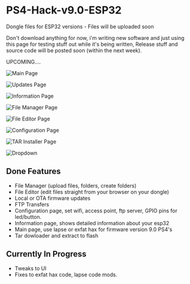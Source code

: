# PS4-Hack-v9.0-ESP32
Dongle files for ESP32 versions - Files will be uploaded soon

Don't download anything for now, i'm writing new software and just using this page for testing stuff out while it's being written, Release stuff and source code will be posted soon (within the next week).


UPCOMING....


![Main Page](https://i.imgur.com/5kyxgYW.png)

![Updates Page](https://i.imgur.com/yNW28WB.png)

![Information Page](https://i.imgur.com/HC3yaVW.png)

![File Manager Page](https://i.imgur.com/xTstYTj.png)

![File Editor Page](https://i.imgur.com/tScZEj3.png)

![Configuration Page](https://i.imgur.com/4nJlz4D.png)

![TAR Installer Page](https://i.imgur.com/2oINUNS.jpeg)

![Dropdown](https://i.imgur.com/bpzatvr.png)

## Done Features
- File Manager (upload files, folders, create folders)
- File Editor (edit files straight from your browser on your dongle)
- Local or OTA firmware updates
- FTP Transfers
- Configuration page, set wifi, access point, ftp server, GPIO pins for led/button.
- Information page, shows detailed information about your esp32
- Main page, use lapse or exfat hax for firmware version 9.0 PS4's
- Tar dowloader and extract to flash

## Currently In Progress
- Tweaks to UI
- Fixes to exfat hax code, lapse code mods.
